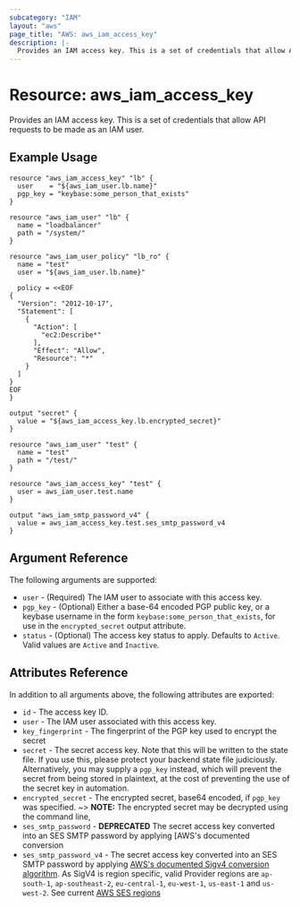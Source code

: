 ```yaml
---
subcategory: "IAM"
layout: "aws"
page_title: "AWS: aws_iam_access_key"
description: |-
  Provides an IAM access key. This is a set of credentials that allow API requests to be made as an IAM user.
---
```


# Resource: aws_iam_access_key

Provides an IAM access key. This is a set of credentials that allow API requests to be made as an IAM user.

## Example Usage

```hcl
resource "aws_iam_access_key" "lb" {
  user    = "${aws_iam_user.lb.name}"
  pgp_key = "keybase:some_person_that_exists"
}

resource "aws_iam_user" "lb" {
  name = "loadbalancer"
  path = "/system/"
}

resource "aws_iam_user_policy" "lb_ro" {
  name = "test"
  user = "${aws_iam_user.lb.name}"

  policy = <<EOF
{
  "Version": "2012-10-17",
  "Statement": [
    {
      "Action": [
        "ec2:Describe*"
      ],
      "Effect": "Allow",
      "Resource": "*"
    }
  ]
}
EOF
}

output "secret" {
  value = "${aws_iam_access_key.lb.encrypted_secret}"
}
```

```hcl
resource "aws_iam_user" "test" {
  name = "test"
  path = "/test/"
}

resource "aws_iam_access_key" "test" {
  user = aws_iam_user.test.name
}

output "aws_iam_smtp_password_v4" {
  value = aws_iam_access_key.test.ses_smtp_password_v4
}
```

## Argument Reference

The following arguments are supported:

* `user` - (Required) The IAM user to associate with this access key.
* `pgp_key` - (Optional) Either a base-64 encoded PGP public key, or a
  keybase username in the form `keybase:some_person_that_exists`, for use
  in the `encrypted_secret` output attribute.
* `status` - (Optional) The access key status to apply. Defaults to `Active`.
Valid values are `Active` and `Inactive`.

## Attributes Reference

In addition to all arguments above, the following attributes are exported:

* `id` - The access key ID.
* `user` - The IAM user associated with this access key.
* `key_fingerprint` - The fingerprint of the PGP key used to encrypt
  the secret
* `secret` - The secret access key. Note that this will be written
to the state file. If you use this, please protect your backend state file
judiciously. Alternatively, you may supply a `pgp_key` instead, which will
prevent the secret from being stored in plaintext, at the cost of preventing
the use of the secret key in automation.
* `encrypted_secret` - The encrypted secret, base64 encoded, if `pgp_key` was specified.
~> **NOTE:** The encrypted secret may be decrypted using the command line,
* `ses_smtp_password` - **DEPRECATED** The secret access key converted into an SES SMTP
  password by applying [AWS's documented conversion
* `ses_smtp_password_v4` - The secret access key converted into an SES SMTP
  password by applying [AWS's documented Sigv4 conversion
  algorithm](https://docs.aws.amazon.com/ses/latest/DeveloperGuide/smtp-credentials.html#smtp-credentials-convert).
  As SigV4 is region specific, valid Provider regions are `ap-south-1`, `ap-southeast-2`, `eu-central-1`, `eu-west-1`, `us-east-1` and `us-west-2`. See current [AWS SES regions](https://docs.aws.amazon.com/general/latest/gr/rande.html#ses_region)
